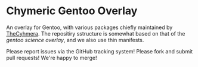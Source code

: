 # Chymeric Gentoo Overlay

An overlay for Gentoo, with various packages chiefly maintained by [TheCyhmera](https://github.com/TheChymera). 
The repositiry sstructure is somewhat based on that of the *gentoo science overlay*, and we also use thin manifests.

Please report issues via the GitHub tracking system! Please fork and submit pull requests! We're happy to merge!

